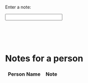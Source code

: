 <style>
    .tablelines table, .tablelines td, .tablelines th {
    border: 1px solid white;
    }
</style>


<html>
<body>
<p>Enter a note:</p>
    <input type="text" id="note">
    <br>
    <br>
    <!--<button onclick="addnote()">Add Note</button>-->
    <br>
    <br>
<div id="note"></div>
<div id="noteSuccess"></div>
<!--hvghghhj ---->

<!-- Include the JavaScript file -->
<!-- <script src="note.js"></script>-->
</body>
</html>

<br>

<h1>Notes for a person</h1>

<table class="tablelines">
    <tr>
        <th>Person Name</th>
             <th>Note</th>
    </tr>
<tbody id="noteTable">

</tbody>
    
</table> 


<script>

    //get user info based on cookie
    //var usrSettingsUrl = "http://localhost:8085/api/person/findEmail";
    var usrSettingsUrl = "https://crimebusters.tk/api/notes/findEmail";

    var usrSettingsOptions = {
        method: 'GET', 
        mode: 'cors', 
        cache: 'default', 
        credentials: 'include', 
        headers: {
        'Content-Type': 'application/json',
        },
    };

    fetch(usrSettingsUrl, usrSettingsOptions)
        .then(response => {
        //error message
        if (response.status !== 200) {
            const errorMsg = 'Database response error: ' + response.status;
            console.log(errorMsg);
            //HTML error output
            return;
        }

        //show user info if success
        response.json().then(data => {
            console.log("DATA: " + JSON.stringify(data));
            var id = data.id;

            /*
            //get note for the person 
           var getNoteURL = "http://localhost:8085/api/person/getnote";
           //  var getNoteURL = "https://crimebusters.tk/api/person/getnote";
            

            var getNoteOptions = {
                method: 'GET', 
                mode: 'cors', 
                cache: 'default', 
                credentials: 'include', 
                headers: {
                'Content-Type': 'application/json',
                },
            };
                
            fetch(getNoteURL, getNoteOptions)
            .then(response => {
                //error
                if (!response.ok) {
                    const errorMsg = 'Login error: ' + response.status;
                    console.log(errorMsg);
                    return;
                }
                
                response.json().then(data => {
                    console.log("out row");
                    console.log(data);
*/
                
               // for (const row of data) {
                    console.log("in row");
                    console.log(JSON.stringify(data));
                   // if (id == row.userId) {
                    // make "tr element" for each "row of data"
                      const tr = document.createElement("tr");
                      
                      // td for joke cell
                      const personName = document.createElement("td");
                      personName.innerHTML = data.email;  // add fetched data to innerHTML

                       // td for joke cell
                      const noteText = document.createElement("td");
                      noteText.innerHTML = data.Text;  // add fetched data to innerHTML
          
                                            
                      // this builds ALL td's (cells) into tr (row) element
                      tr.appendChild(personName);
                      //tr.appendChild(plaintext);
                      tr.appendChild(noteText);
          
                      // this adds all the tr (row) work above to the HTML "result" container
                      document.getElementById("noteTable").appendChild(tr);
                    //}  
                                   
                  //  }               

                })
                
                })
       
         

</script>